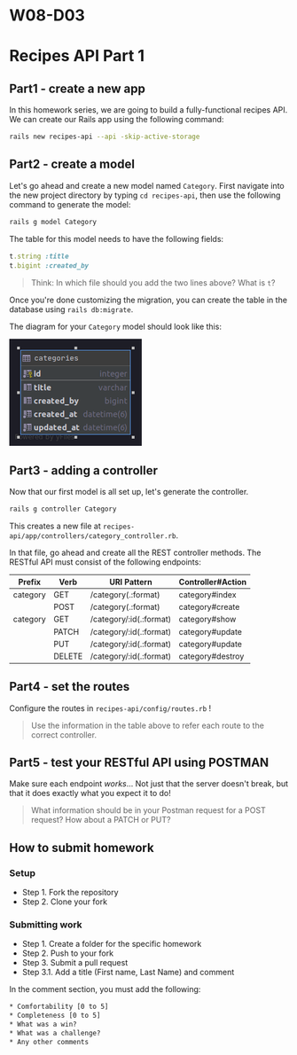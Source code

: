 # W08-D03

# Recipes API Part 1

## Part1 - create a new app

In this homework series, we are going to build a fully-functional recipes API. We can create our Rails app using the following command:

```bash
rails new recipes-api --api -skip-active-storage
```

## Part2 - create a model

Let's go ahead and create a new model named `Category`. First navigate into the new project directory by typing `cd recipes-api`, then use the following command to generate the model:

```bash
rails g model Category
```

The table for this model needs to have the following fields:

```ruby
t.string :title
t.bigint :created_by
```

>Think: In which file should you add the two lines above? What is `t`?

Once you're done customizing the migration, you can create the table in the database using `rails db:migrate`.

The diagram for your `Category` model should look like this:

![Model categories](categories-erd.png)

## Part3 - adding a controller

Now that our first model is all set up, let's generate the controller.

```bash
rails g controller Category
```

This creates a new file at `recipes-api/app/controllers/category_controller.rb`.

In that file, go ahead and create all the REST controller methods. The RESTful API must consist of the following endpoints:

|Prefix| Verb|URI Pattern| Controller#Action |
|--|--|--|--|
|category|GET| /category(.:format)| category#index|
||POST|/category(.:format)|category#create|
|category|GET|/category/:id(.:format)|category#show|
||PATCH|/category/:id(.:format)|category#update|
||PUT|/category/:id(.:format)|category#update|
||DELETE|/category/:id(.:format)|category#destroy|

## Part4 - set the routes

Configure the routes in `recipes-api/config/routes.rb` !

>Use the information in the table above to refer each route to the correct controller.

## Part5 - test your RESTful API using POSTMAN

Make sure each endpoint *works*... Not just that the server doesn't break, but that it does exactly what you expect it to do!

>What information should be in your Postman request for a POST request? How about a PATCH or PUT?

## How to submit homework

### Setup

- Step 1. Fork the repository
- Step 2. Clone your fork

### Submitting work

- Step 1. Create a folder for the specific homework
- Step 2. Push to your fork
- Step 3. Submit a pull request
- Step 3.1. Add a title (First name, Last Name) and comment

In the comment section, you must add the following:

```text
* Comfortability [0 to 5]
* Completeness [0 to 5]
* What was a win?
* What was a challenge?
* Any other comments
```

